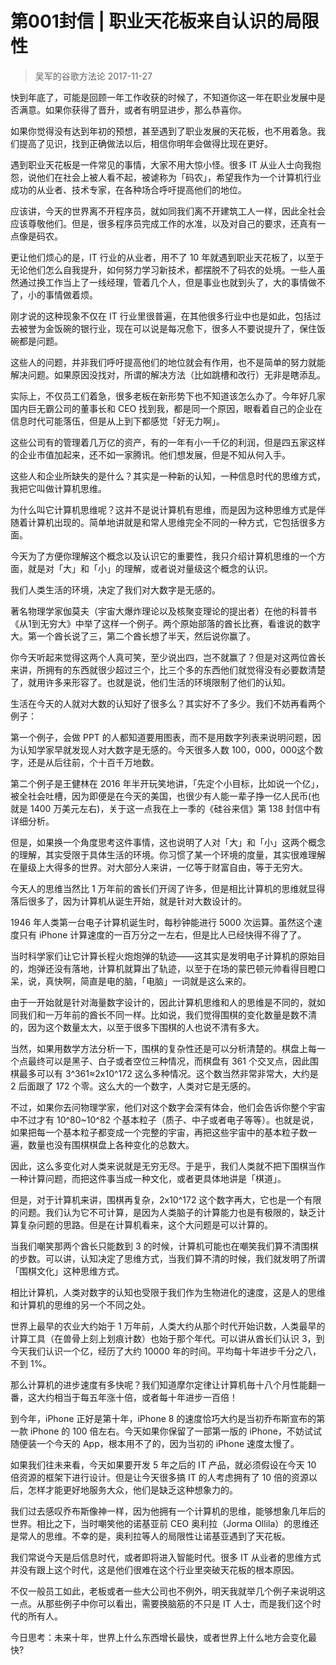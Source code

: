 # 第001封信 | 职业天花板来自认识的局限性
> 吴军的谷歌方法论
2017-11-27

快到年底了，可能是回顾一年工作收获的时候了，不知道你这一年在职业发展中是否满意。如果你获得了晋升，或者有明显进步，那么恭喜你。

如果你觉得没有达到年初的预想，甚至遇到了职业发展的天花板，也不用着急。我们提高了见识，找到正确做法以后，相信你明年会做得比现在更好。

遇到职业天花板是一件常见的事情，大家不用大惊小怪。很多 IT 从业人士向我抱怨，说他们在社会上被人看不起，被谑称为「码农」，希望我作为一个计算机行业成功的从业者、技术专家，在各种场合呼吁提高他们的地位。

应该讲，今天的世界离不开程序员，就如同我们离不开建筑工人一样，因此全社会应该尊敬他们。但是，很多程序员完成工作的水准，以及对自己的要求，还真有一点像是码农。

更让他们烦心的是，IT 行业的从业者，用不了 10 年就遇到职业天花板了，以至于无论他们怎么自我提升，如何努力学习新技术，都摆脱不了码农的处境。一些人虽然通过换工作当上了一线经理，管着几个人，但是事业也就到头了，大的事情做不了，小的事情做着烦。

刚才说的这种现象不仅在 IT 行业里很普遍，在其他很多行业中也是如此，包括过去被誉为金饭碗的银行业，现在可以说是每况愈下，很多人不要说提升了，保住饭碗都是问题。

这些人的问题，并非我们呼吁提高他们的地位就会有作用，也不是简单的努力就能解决问题。如果原因没找对，所谓的解决方法（比如跳槽和改行）无非是瞎添乱。

实际上，不仅员工们着急，很多老板在新形势下也不知道该怎么办了。今年好几家国内巨无霸公司的董事长和 CEO 找到我，都是同一个原因，眼看着自己的企业在信息时代可能落伍，但是从上到下都感觉「好无力啊」。

这些公司有的管理着几万亿的资产，有的一年有小一千亿的利润，但是四五家这样的企业市值加起来，还不如一家腾讯。他们想发展，但是不知从何入手。

这些人和企业所缺失的是什么？其实是一种新的认知，一种信息时代的思维方式，我把它叫做计算机思维。

为什么叫它计算机思维呢？这并不是说计算机有思维，而是因为这种思维方式是伴随着计算机出现的。简单地讲就是和常人思维完全不同的一种方式，它包括很多方面。

今天为了方便你理解这个概念以及认识它的重要性，我只介绍计算机思维的一个方面，就是对「大」和「小」的理解，或者说对量级这个概念的认识。

我们人类生活的环境，决定了我们对大数字是无感的。

著名物理学家伽莫夫（宇宙大爆炸理论以及核聚变理论的提出者）在他的科普书《从1到无穷大》中举了这样一个例子。两个原始部落的酋长比赛，看谁说的数字大。第一个酋长说了三，第二个酋长想了半天，然后说你赢了。

你今天听起来觉得这两个人真可笑，至少说出四，岂不就赢了？但是对这两位酋长来讲，所拥有的东西就很少超过三个，比三个多的东西他们就觉得没有必要数清楚了，就用许多来形容了。也就是说，他们生活的环境限制了他们的认知。

生活在今天的人就对大数的认知好了很多么？其实好不了多少。我们不妨再看两个例子：

第一个例子，会做 PPT 的人都知道要用图表，而不是用数字列表来说明问题，因为认知学家早就发现人对大数字是无感的。今天很多人数 100，000，000这个数字，还是从后往前，个十百千万地数。

第二个例子是王健林在 2016 年半开玩笑地讲，「先定个小目标，比如说一个亿」，被全社会吐槽，因为即便是在今天的美国，也很少有人能一辈子挣一亿人民币(也就是 1400 万美元左右)，关于这一点我在上一季的《硅谷来信》第 138 封信中有详细分析。

但是，如果换一个角度思考这件事情，这也说明了人对「大」和「小」这两个概念的理解，其实受限于具体生活的环境。你习惯了某一个环境的度量，其实很难理解在量级上大得多的世界。对大部分人来讲，一亿等于财富自由，等于无穷大。

今天人的思维当然比 1 万年前的酋长们开阔了许多，但是相比计算机的思维就显得落后很多了，因为计算机从诞生开始，就是针对大数设计的。

1946 年人类第一台电子计算机诞生时，每秒钟能进行 5000 次运算。虽然这个速度只有 iPhone 计算速度的一百万分之一左右，但是比人已经快得不得了了。

当时科学家们让它计算长程火炮炮弹的轨迹——这其实是发明电子计算机的原始目的，炮弹还没有落地，计算机就算出了轨迹，以至于在场的蒙巴顿元帅看得目瞪口呆，说，真快啊，简直是电的脑，「电脑」一词就是这么来的。

由于一开始就是针对海量数字设计的，因此计算机思维和人的思维是不同的，就如同我们和一万年前的酋长不同一样。比如说，我们觉得围棋的变化数量是数不清的，因为这个数量太大，以至于很多下围棋的人也说不清有多大。

当然，如果用数学方法分析一下，围棋的复杂性还是可以分析清楚的。棋盘上每一个点最终可以是黑子、白子或者空位三种情况，而棋盘有 361 个交叉点，因此围棋最多可以有 3^361≈2x10^172 这么多种情况。这个数当然非常非常大，大约是 2 后面跟了 172 个零。这么大的一个数字，人类对它是无感的。

不过，如果你去问物理学家，他们对这个数字会深有体会，他们会告诉你整个宇宙中不过才有 10^80~10^82 个基本粒子（质子、中子或者电子等等）。也就是说，如果把每一个基本粒子都变成一个完整的宇宙，再把这些宇宙中的基本粒子数一遍，数量也没有围棋棋盘上各种变化的总数大。

因此，这么多变化对人类来说就是无穷无尽。于是乎，我们人类就不把下围棋当作一种计算问题，而把这件事当成一种文化，或者更具体地讲是「棋道」。

但是，对于计算机来讲，围棋再复杂，2x10^172 这个数字再大，它也是一个有限的问题。我们认为它不可计算，是因为人类脑子的计算能力也是有极限的，缺乏计算复杂问题的思路。但是在计算机看来，这个大问题是可以计算的。

当我们嘲笑那两个酋长只能数到 3 的时候，计算机可能也在嘲笑我们算不清围棋的步数。可以讲，认知决定了思维方式，当我们算不清的时候，我们就发明了所谓「围棋文化」这种思维方式。

相比计算机，人类对数字的认知也受限于我们作为生物进化的速度，这是人的思维和计算机的思维的另一个不同之处。

世界上最早的农业大约始于 1 万年前，人类大约从那个时代开始识数，人类最早的计算工具（在兽骨上刻上划痕计数）也始于那个年代。可以讲从酋长们认识 3，到今天我们认识一个亿，经历了大约 10000 年的时间。平均每十年进步千分之八，不到 1%。

那么计算机的进步速度有多快呢？我们知道摩尔定律让计算机毎十八个月性能翻一番，这大约相当于每五年涨十倍，或者每十年进步一百倍！

到今年，iPhone 正好是第十年，iPhone 8 的速度恰巧大约是当初乔布斯宣布的第一款 iPhone 的 100 倍左右。今天如果你保留了一部第一版的 iPhone，不妨试试随便装一个今天的 App，根本用不了的，因为当初的 iPhone 速度太慢了。

如果我们往未来看，今天如果要开发 5 年之后的 IT 产品，就必须假设在今天 10 倍资源的框架下进行设计。但是让今天很多搞 IT 的人考虑拥有了 10 倍的资源以后，怎样才能更好地服务大众，他们是缺乏这种想象力的。

我们过去感叹乔布斯像神一样，因为他拥有一个计算机的思维，能够想象几年后的世界。相比之下，当时嘲笑他的诺基亚前 CEO 奥利拉（Jorma Ollila）的思维还是常人的思维。不幸的是，奥利拉等人的局限性让诺基亚遇到了天花板。

我们常说今天是后信息时代，或者即将进入智能时代。很多 IT 从业者的思维方式并没有跟上这个时代，这是他们很难在这个行业里突破天花板的根本原因。

不仅一般员工如此，老板或者一些大公司也不例外，明天我就举几个例子来说明这一点。从那些例子中你可以看出，需要换脑筋的不只是 IT 人士，而是我们这个时代的所有人。

今日思考：未来十年，世界上什么东西增长最快，或者世界上什么地方会变化最快?